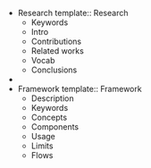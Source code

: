 - Research
  template:: Research
	- Keywords
	- Intro
	- Contributions
	- Related works
	- Vocab
	- Conclusions
-
- Framework
  template:: Framework
	- Description
	- Keywords
	- Concepts
	- Components
	- Usage
	- Limits
	- Flows